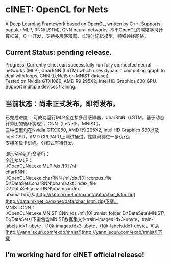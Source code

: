 
# clNET: **OpenCL for Nets**
A Deep Learning Framework based on OpenCL, written by C++. Supports popular MLP, RNN(LSTM), CNN neural networks. 
基于OpenCL的深度学习计算框架，C++开发，支持多层感知器，长短时记忆模型，卷积神经网络。

Current Status: **pending release**.
-
Progress: Currently clnet can successfully run fully connected neural networks (MLP), CharRNN (LSTM) which uses dynamic computing graph to deal with loops, CNN (LeNet5 on MNIST dataset).  
Tested on Nvidia GTX1080, AMD R9 295X2, Intel HD Graphics 630 GPU.  
Support multiple devices training.

当前状态：尚未正式发布，即将发布。
-
已完成进度：
可成功运行MLP全连接多层感知器，CharRNN（LSTM，基于动态计算图的循环实现），CNN（LeNet5，MNIST）。  
三种模型均在Nvidia GTX1080, AMD R9 295X2, Intel HD Graphics 630以及Intel CPU，AMD CPU/APU上测试通过。性能尚待进一步优化。  
支持多显卡训练。分布式有待开发。

演示例子运行命令行：  
全连接MLP：  
.\OpenCLNet.exe MLP /ds /[0] /nf  
charRNN：  
.\OpenCLNet.exe charRNN /nf /ds /[0] :corpus\_file D:\DataSets\charRNN\obama.txt :index\_file D:\DataSets\charRNN\obama.index  
obama.txt可从[http://data.mxnet.io/mxnet/data/char_lstm.zip](http://data.mxnet.io/mxnet/data/char_lstm.zip)下载。  
MNIST CNN：  
.\OpenCLNet.exe MNIST\_CNN /ds /nf /[0]  :mnist\_folder D:\DataSets\MNIST\  
D:/DataSets/下需包含MNIST数据集文件train-images.idx3-ubyte，train-labels.idx1-ubyte，t10k-images.idx3-ubyte，t10k-labels.idx1-ubyte。可从[http://yann.lecun.com/exdb/mnist/](http://yann.lecun.com/exdb/mnist/)下载

I'm working hard for **clNET** official release!
-
